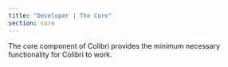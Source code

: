 ```yaml
---
title: "Developer | The Core"
section: core
---
```


The core component of Colibri provides the minimum necessary functionality for
Colibri to work.
